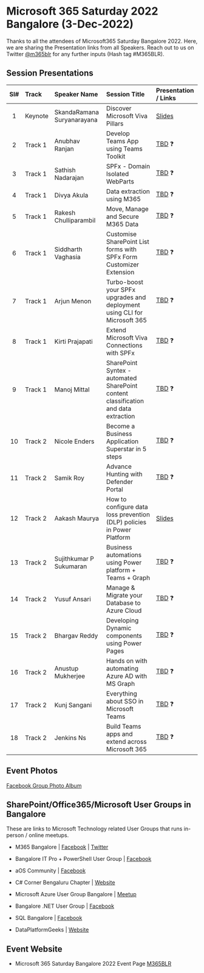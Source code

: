 # Microsoft 365 Saturday 2022 Bangalore (3-Dec-2022)

Thanks to all the attendees of Microsoft365 Saturday Bangalore 2022.  Here, we are sharing the Presentation links from all Speakers. Reach out to us on Twitter [@m365blr](https://twitter.com/m365blr "Microsoft365 Bangalore") for any further inputs (Hash tag #M365BLR).

## Session Presentations

| Sl# | Track | Speaker Name | Session Title | Presentation / Links |
|:---:|:------|:-----------|:---------|:------------|
| 1  | Keynote | SkandaRamana Suryanarayana | Discover Microsoft Viva Pillars | [Slides](https://github.com/mstechcomin/m365-saturday-2022-blr/blob/master/docs/SkandaRamana_Suryanarayana-Discover_Microsoft_Viva_Pillars.pdf?raw=true "Slides")  |
| 2  | Track 1 | Anubhav Ranjan | Develop Teams App using Teams Toolkit | [TBD](https://github.com/mstechcomin "TBD") :question: |
| 3  | Track 1 | Sathish Nadarajan | SPFx - Domain Isolated WebParts | [TBD](https://github.com/mstechcomin "TBD") :question: |
| 4  | Track 1 | Divya Akula | Data extraction using M365 | [TBD](https://github.com/mstechcomin "TBD") :question: |
| 5  | Track 1 | Rakesh Chulliparambil | Move, Manage and Secure M365 Data | [TBD](https://github.com/mstechcomin "TBD") :question: |
| 6  | Track 1 | Siddharth Vaghasia | Customise SharePoint List forms with SPFx Form Customizer Extension | [TBD](https://github.com/mstechcomin "TBD") :question: |
| 7  | Track 1 | Arjun Menon | Turbo-boost your SPFx upgrades and deployment using CLI for Microsoft 365 | [TBD](https://github.com/mstechcomin "TBD") :question: |
| 8  | Track 1 | Kirti Prajapati | Extend Microsoft Viva Connections with SPFx | [TBD](https://github.com/mstechcomin "TBD") :question: |
| 9  | Track 1 | Manoj Mittal | SharePoint Syntex - automated SharePoint content classification and data extraction | [TBD](https://github.com/mstechcomin "TBD") :question: |
| 10 | Track 2 | Nicole Enders | Become a Business Application Superstar in 5 steps | [TBD](https://github.com/mstechcomin "TBD") :question: |
| 11 | Track 2 | Samik Roy | Advance Hunting with Defender Portal | [TBD](https://github.com/mstechcomin "TBD") :question: |
| 12 | Track 2 | Aakash Maurya | How to configure data loss prevention (DLP) policies in Power Platform | [Slides](https://github.com/mstechcomin/m365-saturday-2020-blr/blob/master/docs/Aakash_Maurya-How_to_configuredata_loss_prevention_(DLP)_policies_in_PowerPlatform.pdf?raw=true "Slides") |
| 13 | Track 2 | Sujithkumar P Sukumaran | Business automations using Power platform + Teams + Graph | [TBD](https://github.com/mstechcomin "TBD") :question: |
| 14 | Track 2 | Yusuf Ansari | Manage & Migrate your Database to Azure Cloud | [TBD](https://github.com/mstechcomin "TBD") :question: |
| 15 | Track 2 | Bhargav Reddy | Developing Dynamic components using Power Pages | [TBD](https://github.com/mstechcomin "TBD") :question: |
| 16 | Track 2 | Anustup Mukherjee | Hands on with automating Azure AD with MS Graph | [TBD](https://github.com/mstechcomin "TBD") :question: |
| 17 | Track 2 | Kunj Sangani | Everything about SSO in Microsoft Teams | [TBD](https://github.com/mstechcomin "TBD") :question: |
| 18 | Track 2 | Jenkins Ns | Build Teams apps and extend across Microsoft 365 | [TBD](https://github.com/mstechcomin "TBD") :question: |


## Event Photos
[Facebook Group Photo Album](https://www.facebook.com/media/set?set=oa.601945815036623&type=3 "Facebook Group Photo Album")

## SharePoint/Office365/Microsoft User Groups in Bangalore
These are links to Microsoft Technology related User Groups that runs in-person / online meetups.
* M365 Bangalore | [Facebook](https://www.facebook.com/groups/m365blr/ "Facebook") | [Twitter](https://twitter.com/m365blr "Twitter")

* Bangalore IT Pro + PowerShell User Group | [Facebook](https://www.facebook.com/groups/psbug/ "Facebook")

* aOS Community | [Facebook](https://www.facebook.com/aosComm/ "Facebook")

* C# Corner Bengaluru Chapter | [Website](https://www.c-sharpcorner.com/chapters/bengaluru-chapter "C# Corner Bengaluru Chapter")

* Microsoft Azure User Group Bangalore | [Meetup](https://www.meetup.com/Microsoft-Azure-Bangalore/  "Meetup")

* Bangalore .NET User Group | [Facebook](https://www.facebook.com/groups/BDotNet/  "Facebook")

* SQL Bangalore | [Facebook](https://www.facebook.com/groups/SQLBangalore/   "Facebook")

* DataPlatformGeeks | [Website](http://www.dataplatformgeeks.com/ "Website")

## Event Website

* Microsoft 365 Saturday Bangalore 2022 Event Page [M365BLR](https://www.m365event.com/ "M365BLR 3-Dec-2022")
